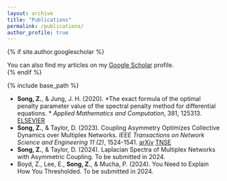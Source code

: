 ```yaml
---
layout: archive
title: "Publications"
permalink: /publications/
author_profile: true
---
```


{% if site.author.googlescholar %}
  <div class="wordwrap">You can also find my articles on my <a href="{{site.author.googlescholar}}">Google Scholar</a> profile.</div>
{% endif %}

{% include base_path %}

* **Song, Z.**, & Jung, J. H. (2020). *The exact formula of the optimal penalty parameter value of the spectral penalty method for differential equations. * *Applied Mathematics and Computation*, 381, 125313. [ELSEVIER](https://www.sciencedirect.com/journal/applied-mathematics-and-computation)
* **Song, Z.**, & Taylor, D. (2023). Coupling Asymmetry Optimizes Collective Dynamics over Multiplex Networks. *IEEE Transactions on Network Science and Engineering 11 (2)*, 1524-1541. [arXiv](https://arxiv.org/abs/2106.13127) [TNSE](https://ieeexplore.ieee.org/document/10288262)
* **Song, Z.**, & Taylor, D. (2024). Laplacian Spectra of Multiplex Networks with Asymmetric Coupling. To be submitted in 2024.
* Boyd, Z., Lee, E., **Song, Z.**, & Mucha, P. (2024). You Need to Explain How You Thresholded. To be submitted in 2024.
